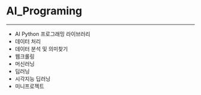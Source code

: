 # AI_Programing
---
- AI Python 프로그래밍 라이브러리
- 데이터 처리
- 데이터 분석 및 의미찾기
- 웹크롤링
- 머신러닝
- 딥러닝
- 시각지능 딥러닝
- 미니프로젝트
